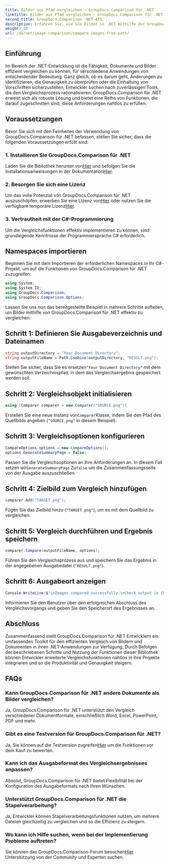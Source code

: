 ```yaml
---
title: Bilder aus Pfad vergleichen – GroupDocs.Comparison für .NET
linktitle: Bilder aus Pfad vergleichen – GroupDocs.Comparison für .NET
second_title: GroupDocs.Comparison .NET-API
description: Erfahren Sie, wie Sie Bilder in .NET mithilfe der GroupDocs.Comparison-Bibliothek effizient vergleichen. Befolgen Sie die Schritt-für-Schritt-Anleitung für eine nahtlose Integration.
weight: 10
url: /de/net/image-comparison/compare-images-from-path/
---
```

## Einführung
Im Bereich der .NET-Entwicklung ist die Fähigkeit, Dokumente und Bilder effizient vergleichen zu können, für verschiedene Anwendungen von entscheidender Bedeutung. Ganz gleich, ob es darum geht, Änderungen zu identifizieren, die Genauigkeit zu überprüfen oder die Einhaltung von Vorschriften sicherzustellen, Entwickler suchen nach zuverlässigen Tools, die den Vergleichsprozess rationalisieren. GroupDocs.Comparison für .NET erweist sich als robuste Lösung und bietet eine Reihe von Funktionen, die darauf zugeschnitten sind, diese Anforderungen nahtlos zu erfüllen.
## Voraussetzungen
Bevor Sie sich mit den Feinheiten der Verwendung von GroupDocs.Comparison für .NET befassen, stellen Sie sicher, dass die folgenden Voraussetzungen erfüllt sind:
### 1. Installieren Sie GroupDocs.Comparison für .NET
 Laden Sie die Bibliothek herunter von[Hier](https://releases.groupdocs.com/comparison/net/) und befolgen Sie die Installationsanweisungen in der Dokumentation[Hier](https://tutorials.groupdocs.com/comparison/net/).
### 2. Besorgen Sie sich eine Lizenz
 Um das volle Potenzial von GroupDocs.Comparison für .NET auszuschöpfen, erwerben Sie eine Lizenz von[Hier](https://purchase.groupdocs.com/buy) oder nutzen Sie die verfügbare temporäre Lizenz[Hier](https://purchase.groupdocs.com/temporary-license/).
### 3. Vertrautheit mit der C#-Programmierung
Um die Vergleichsfunktionen effektiv implementieren zu können, sind grundlegende Kenntnisse der Programmiersprache C# erforderlich.

## Namespaces importieren
Beginnen Sie mit dem Importieren der erforderlichen Namespaces in Ihr C#-Projekt, um auf die Funktionen von GroupDocs.Comparison für .NET zuzugreifen:
```csharp
using System;
using System.IO;
using GroupDocs.Comparison;
using GroupDocs.Comparison.Options;
```

Lassen Sie uns nun das bereitgestellte Beispiel in mehrere Schritte aufteilen, um Bilder mithilfe von GroupDocs.Comparison für .NET effektiv zu vergleichen:
## Schritt 1: Definieren Sie Ausgabeverzeichnis und Dateinamen
```csharp
string outputDirectory = "Your Document Directory";
string outputFileName = Path.Combine(outputDirectory, "RESULT.png");
```
 Stellen Sie sicher, dass Sie es ersetzen`"Your Document Directory"` mit dem gewünschten Verzeichnispfad, in dem das Vergleichsergebnis gespeichert werden soll.
## Schritt 2: Vergleichsobjekt initialisieren
```csharp
using (Comparer comparer = new Comparer("SOURCE.png"))
```
 Erstellen Sie eine neue Instanz von`Comparer`Klasse, indem Sie den Pfad des Quellbilds angeben (`"SOURCE.png"` in diesem Beispiel).
## Schritt 3: Vergleichsoptionen konfigurieren
```csharp
CompareOptions options = new CompareOptions();
options.GenerateSummaryPage = false;
```
 Passen Sie die Vergleichsoptionen an Ihre Anforderungen an. In diesem Fall setzen wir`GenerateSummaryPage` Zu`false` um die Zusammenfassungsseite von der Ausgabe auszuschließen.
## Schritt 4: Zielbild zum Vergleich hinzufügen
```csharp
comparer.Add("TARGET.png");
```
Fügen Sie das Zielbild hinzu (`"TARGET.png"`), um es mit dem Quellbild zu vergleichen.
## Schritt 5: Vergleich durchführen und Ergebnis speichern
```csharp
comparer.Compare(outputFileName, options);
```
Führen Sie den Vergleichsprozess aus und speichern Sie das Ergebnis in der angegebenen Ausgabedatei (`"RESULT.png"`).
## Schritt 6: Ausgabeort anzeigen
```csharp
Console.WriteLine($"\nImages compared successfully.\nCheck output in {Directory.GetCurrentDirectory()}.");
```
Informieren Sie den Benutzer über den erfolgreichen Abschluss des Vergleichsvorgangs und geben Sie den Speicherort des Ergebnisses an.

## Abschluss
Zusammenfassend stellt GroupDocs.Comparison für .NET Entwicklern ein umfassendes Toolkit für den effizienten Vergleich von Bildern und Dokumenten in ihren .NET-Anwendungen zur Verfügung. Durch Befolgen der beschriebenen Schritte und Nutzung der Funktionen dieser Bibliothek können Entwickler erweiterte Vergleichsfunktionen nahtlos in ihre Projekte integrieren und so die Produktivität und Genauigkeit steigern.
## FAQs
### Kann GroupDocs.Comparison für .NET andere Dokumente als Bilder vergleichen?
Ja, GroupDocs.Comparison für .NET unterstützt den Vergleich verschiedener Dokumentformate, einschließlich Word, Excel, PowerPoint, PDF und mehr.
### Gibt es eine Testversion für GroupDocs.Comparison für .NET?
 Ja, Sie können auf die Testversion zugreifen[Hier](https://releases.groupdocs.com/) um die Funktionen vor dem Kauf zu bewerten.
### Kann ich das Ausgabeformat des Vergleichsergebnisses anpassen?
Absolut, GroupDocs.Comparison für .NET bietet Flexibilität bei der Konfiguration des Ausgabeformats nach Ihren Wünschen.
### Unterstützt GroupDocs.Comparison für .NET die Stapelverarbeitung?
Ja, Entwickler können Stapelverarbeitungsfunktionen nutzen, um mehrere Dateien gleichzeitig zu vergleichen und so die Effizienz zu steigern.
### Wo kann ich Hilfe suchen, wenn bei der Implementierung Probleme auftreten?
 Sie können das GroupDocs.Comparison-Forum besuchen[Hier](https://forum.groupdocs.com/c/comparison/12) Unterstützung von der Community und Experten suchen.